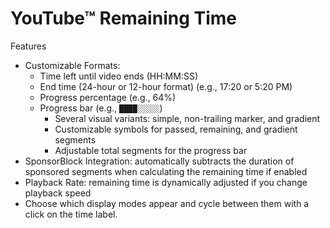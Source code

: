 # YouTube™ Remaining Time

Features
- Customizable Formats:
  - Time left until video ends (HH:MM:SS)
  - End time (24-hour or 12-hour format) (e.g., 17:20 or 5:20 PM)
  - Progress percentage (e.g., 64%)
  - Progress bar (e.g., `████░░░░░`)
    - Several visual variants: simple, non-trailing marker, and gradient
    - Customizable symbols for passed, remaining, and gradient segments
    - Adjustable total segments for the progress bar
- SponsorBlock Integration: automatically subtracts the duration of sponsored segments when calculating the remaining time if enabled
- Playback Rate: remaining time is dynamically adjusted if you change playback speed
- Choose which display modes appear and cycle between them with a click on the time label.
